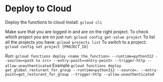# Deploy to Cloud

Deploy the functions to cloud
Install: `gcloud cli`

Make sure that you are logged in and are on the right project.
To check which project you are on just run: `gcloud config get-value project`
To list all the projects you have: `gcloud projects list`
To switch to a project: `gcloud config set project [PROJECT_ID]`

Run: 
`gcloud functions deploy <name_the_function> --runtime=python312 --source=<path to src> --entry-point=<entry-point> --trigger-http --allow-unauthenticated`
Example
`gcloud functions deploy get_global_resturant_for_group --runtime=python312 --source=. --entry-point=get_resturant_for_group --trigger-http --allow-unauthenticated`